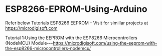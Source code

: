 # ESP8266-EPROM-Using-Arduino
Refer below Tutorials ESP8266 EEPROM - Visit for simillar projects at https://microdigisoft.com

Tutorial 1:Using the EEPROM with the ESP8266 Microcontrollers (NodeMCU) Module---https://microdigisoft.com/using-the-eeprom-with-the-esp8266-microcontrollers-nodemcu/
